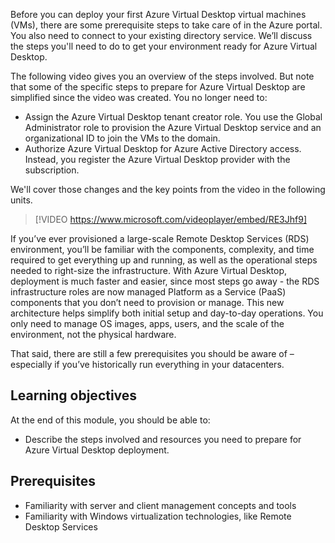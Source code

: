 Before you can deploy your first Azure Virtual Desktop virtual machines (VMs), there are some prerequisite steps to take care of in the Azure portal. You also need to connect to your existing directory service. We’ll discuss the steps you'll need to do to get your environment ready for Azure Virtual Desktop.

The following video gives you an overview of the steps involved. But note that some of the specific steps to prepare for Azure Virtual Desktop are simplified since the video was created. You no longer need to:

- Assign the Azure Virtual Desktop tenant creator role. You use the Global Administrator role to provision the Azure Virtual Desktop service and an organizational ID to join the VMs to the domain.
- Authorize Azure Virtual Desktop for Azure Active Directory access. Instead, you register the Azure Virtual Desktop provider with the subscription.

We'll cover those changes and the key points from the video in the following units.

> [!VIDEO https://www.microsoft.com/videoplayer/embed/RE3Jhf9]

If you’ve ever provisioned a large-scale Remote Desktop Services (RDS) environment, you’ll be familiar with the components, complexity, and time required to get everything up and running, as well as the operational steps needed to right-size the infrastructure. With Azure Virtual Desktop, deployment is much faster and easier, since most steps go away - the RDS infrastructure roles are now managed Platform as a Service (PaaS) components that you don’t need to provision or manage. This new architecture helps simplify both initial setup and day-to-day operations. You only need to manage OS images, apps, users, and the scale of the environment, not the physical hardware.

That said, there are still a few prerequisites you should be aware of – especially if you’ve historically run everything in your datacenters.

## Learning objectives

At the end of this module, you should be able to:

- Describe the steps involved and resources you need to prepare for Azure Virtual Desktop deployment.

## Prerequisites

- Familiarity with server and client management concepts and tools
- Familiarity with Windows virtualization technologies, like Remote Desktop Services
